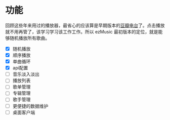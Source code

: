 <!--
 * @Author: NMTuan
 * @Email: NMTuan@qq.com
 * @Date: 2022-09-20 11:17:11
 * @LastEditTime: 2022-09-21 10:19:04
 * @LastEditors: NMTuan
 * @Description: 
 * @FilePath: \muyi.dev\docs\ezmusic\feature.md
-->

# 功能

回顾这些年来用过的播放器，最省心的应该算是早期版本的[豆瓣电台](https://fm.douban.com/)了。点击播放就不用再管了，该学习学习该工作工作。所以 ezMusic 最初版本的定位，就是能够随机播放所有歌曲。

- [x] 随机播放
- [x] 顺序播放
- [x] 单曲循环
- [x] api配置
- [ ] 音乐淡入淡出
- [ ] 播放列表
- [ ] 歌单管理
- [ ] 专辑管理
- [ ] 歌手管理
- [ ] 更便捷的数据维护
- [ ] 桌面客户端
